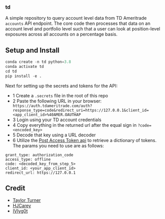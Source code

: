 ### td

A simple repository to query account level data from TD Ameritrade `accounts` API endpoint. The core code then processes that data on an account level and portfolio level such that a user can look at position-level exposures across all accounts on a percentage basis.


## Setup and Install
```python
conda create -n td python=3.8
conda activate td
cd td 
pip install -e .
```

Next for setting up the secrets and tokens for the API: 
- 1 Create a `.secrets` file in the root of this repo
- 2 Paste the following URL in your browser: ` https://auth.tdameritrade.com/auth?response_type=code&redirect_uri=https://127.0.0.1&client_id=<app_client_id>%40AMER.OAUTHAP`
- 3 Login using your TD account credentials
- 4 Copy everything in the returned url after the equal sign in `?code=<encoded_key>`
- 5 Decode that key using a URL decoder
- 6 Utilize the [Post Access Token api](https://developer.tdameritrade.com/authentication/apis/post/token-0) to retrieve a dictionary of tokens. The params you need to use are as follows:
```
grant_type: authorization_code
access_type: offline
code: <decoded_key_from_step_5>
client_id: <your_app_client_id>
redirect_url: https://127.0.0.1
```

## Credit 
- [Taylor Turner](https://github.com/taylorfturner)
- [HJCarey](https://github.com/HJCarey)
- [IVIyg0t](https://github.com/IVIyg0t)
